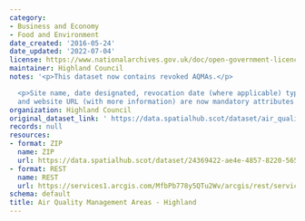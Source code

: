 ```yaml
---
category:
- Business and Economy
- Food and Environment
date_created: '2016-05-24'
date_updated: '2022-07-04'
license: https://www.nationalarchives.gov.uk/doc/open-government-licence/version/3/
maintainer: Highland Council
notes: '<p>This dataset now contains revoked AQMAs.</p>

  <p>Site name, date designated, revocation date (where applicable) type of pollutant
  and website URL (with more information) are now mandatory attributes for this dataset.</p>'
organization: Highland Council
original_dataset_link: ' https://data.spatialhub.scot/dataset/air_quality_management_areas-hi'
records: null
resources:
- format: ZIP
  name: ZIP
  url: https://data.spatialhub.scot/dataset/24369422-ae4e-4857-8220-5659cc687804/resource/de720d0b-1c2d-4f93-99ff-8551f64f2123/download/highland-aqma.zip
- format: REST
  name: REST
  url: https://services1.arcgis.com/MfbPb778y5QTu2Wv/arcgis/rest/services/AirQualityManagementAreas/FeatureServer/0/query?outFields=*&where=1%3D1
schema: default
title: Air Quality Management Areas - Highland
---
```

